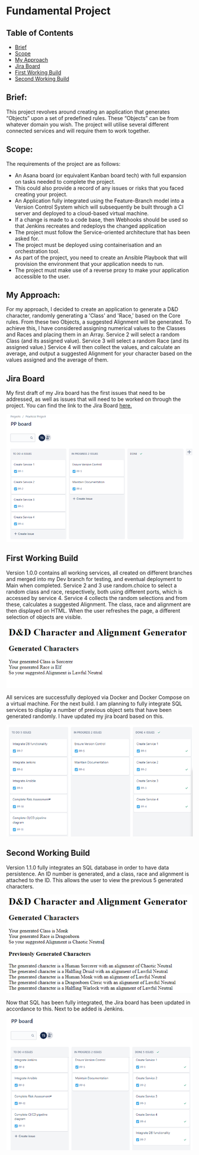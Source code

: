 # Fundamental Project

## Table of Contents

 - [Brief](https://github.com/TSamson-QA/Practical_Project#brief)
 - [Scope](https://github.com/TSamson-QA/Practical_Project#scope)
 - [My Approach](https://github.com/TSamson-QA/Practical_Project#my-approach)
 - [Jira Board](https://github.com/TSamson-QA/Practical_Project#jira-board)
 - [First Working Build](https://github.com/TSamson-QA/Practical_Project/blob/main/README.md#first-working-build)
 - [Second Working Build](https://github.com/TSamson-QA/Practical_Project/blob/main/README.md#second-working-build)



## Brief: 
This project revolves around creating an application that generates “Objects” upon a set of predefined rules.
These “Objects” can be from whatever domain you wish. The project will utilise several different connected services and will require them to work together. 


## Scope:
The requirements of the project are as follows:

- An Asana board (or equivalent Kanban board tech) with full expansion on tasks needed to complete the project.
- This could also provide a record of any issues or risks that you faced creating your project.
- An Application fully integrated using the Feature-Branch model into a Version Control System which will subsequently be built through a CI server and deployed to a cloud-based virtual machine.
- If a change is made to a code base, then Webhooks should be used so that Jenkins recreates and redeploys the changed application
- The project must follow the Service-oriented architecture that has been asked for.
- The project must be deployed using containerisation and an orchestration tool.
- As part of the project, you need to create an Ansible Playbook that will provision the environment that your application needs to run.
- The project must make use of a reverse proxy to make your application accessible to the user.

## My Approach:
For my approach, I decided to create an application to generate a D&D character, randomly generating a 'Class' and 'Race,' based on the Core rules. 
From these two Objects, a suggested Alignment will be generated. To achieve this, I have considered assigning numerical values to the Classes and Races and placing them in an Array.
Service 2 will select a random Class (and its assigned value). Service 3 will select a random Race (and its assigned value.)
Service 4 will then collect the values, and calculate an average, and output a suggested Alignment for your character based on the values assigned and the average of them.

## Jira Board
My first draft of my Jira board has the first issues that need to be addressed, as well as issues that will need to be worked on through the project.
You can find the link to the Jira Board [here.](https://ajcacademyproject.atlassian.net/jira/software/projects/PP/boards/7)

![Initial_Jira](https://github.com/TSamson-QA/Practical_Project/blob/main/images/jira-1.PNG)

## First Working Build
Version 1.0.0 contains all working services, all created on different branches and merged into my Dev branch for testing, and eventual deployment to Main when completed.
Service 2 and 3 use random.choice to select a random class and race, respectively, both using different ports, which is accessed by service 4. Service 4 collects the
random selections and from these, calculates a suggested Alignment. The class, race and alignment are then displayed on HTML. When the user refreshes the page,
a different selection of objects are visible.

![FWB Image](https://github.com/TSamson-QA/Practical_Project/blob/main/images/FWB_image.PNG)

All services are successfully deployed via Docker and Docker Compose on a virtual machine.
For the next build. I am planning to fully integrate SQL services to display a number of previous object sets that have been generated randomly. I have updated my jira board
based on this.

![FWB Jira](https://github.com/TSamson-QA/Practical_Project/blob/main/images/jira-2.PNG)

## Second Working Build
Version 1.1.0 fully integrates an SQL database in order to have data persistence. An ID number is generated, and a class, race and alignment is attached to the ID. This allows the user to view the previous 5 generated characters.

![WB2 image](https://github.com/TSamson-QA/Practical_Project/blob/main/images/WB2_image.PNG)

Now that SQL has been fully integrated, the Jira board has been updated in accordance to this. Next to be added is Jenkins.

![Jira3](https://github.com/TSamson-QA/Practical_Project/blob/main/images/jira-3.PNG)




